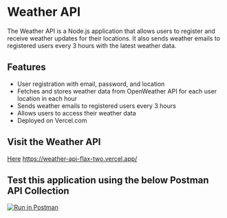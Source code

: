 # Weather API

The Weather API is a Node.js application that allows users to register and receive weather updates for their locations. It also sends weather emails to registered users every 3 hours with the latest weather data.

## Features

- User registration with email, password, and location
- Fetches and stores weather data from OpenWeather API for each user location in each hour
- Sends weather emails to registered users every 3 hours
- Allows users to access their weather data
- Deployed on Vercel.com

## Visit the Weather API
[Here](https://weather-api-flax-two.vercel.app/) 
https://weather-api-flax-two.vercel.app/


## Test this application using the below Postman API Collection
[![Run in Postman](https://run.pstmn.io/button.svg)](https://app.getpostman.com/run-collection/26602017-3f44dbd5-410e-483a-bb2d-c1396aadcdf6?action=collection%2Ffork&source=rip_markdown&collection-url=entityId%3D26602017-3f44dbd5-410e-483a-bb2d-c1396aadcdf6%26entityType%3Dcollection%26workspaceId%3Da6bf912e-170f-48f6-a82e-fecc94998211)

